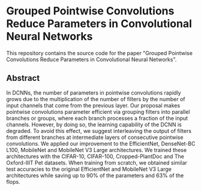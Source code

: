# Grouped Pointwise Convolutions Reduce Parameters in Convolutional Neural Networks
This repository contains the source code for the paper "Grouped Pointwise Convolutions Reduce Parameters in Convolutional Neural Networks".

## Abstract
In DCNNs, the number of parameters in pointwise convolutions rapidly grows due to the multiplication of the number of filters by the number of input channels that come from the previous layer. Our proposal makes pointwise convolutions parameter efficient via grouping filters into parallel branches or groups, where each branch processes a fraction of the input channels. However, by doing so, the learning capability of the DCNN is degraded. To avoid this effect, we suggest interleaving the output of filters from different branches at intermediate layers of consecutive pointwise convolutions. We applied our improvement to the EfficientNet, DenseNet-BC L100, MobileNet and MobileNet V3 Large architectures. We trained these architectures with the CIFAR-10, CIFAR-100, Cropped-PlantDoc and The Oxford-IIIT Pet datasets. When training from scratch, we obtained similar test accuracies to the original EfficientNet and MobileNet V3 Large architectures while saving up to 90% of the parameters and 63% of the flops.
